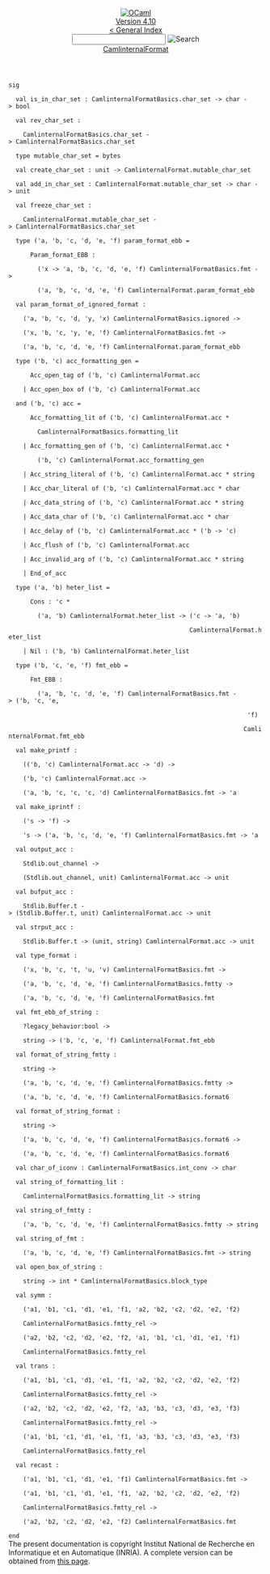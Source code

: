 <!-- ((! set title API !)) ((! set documentation !)) ((! set api !)) ((! set nobreadcrumb !)) -->
<div class="api"><header><nav class="toc brand"><a class="brand" href="https://ocaml.org/"><img src="colour-logo-gray.svg" class="svg" alt="OCaml"></a></nav><nav class="toc"><div class="toc_version"><a href="/docs" id="version-select">Version 4.10</a></div><a href="index.html">&lt; General Index</a><div class="api_search"><input type="text" name="apisearch" id="api_search" oninput="mySearch(false);" onkeypress="this.oninput();" onclick="this.oninput();" onpaste="this.oninput();">
<img src="search_icon.svg" alt="Search" class="svg" onclick="mySearch(false)"></div>
<div id="search_results"></div><div class="toc_title"><a href="CamlinternalFormat.html">CamlinternalFormat</a></div><ul></ul></nav></header>
<code class="code"><span class="keyword">sig</span><br>
&nbsp;&nbsp;<span class="keyword">val</span>&nbsp;is_in_char_set&nbsp;:&nbsp;<span class="constructor">CamlinternalFormatBasics</span>.char_set&nbsp;<span class="keywordsign">-&gt;</span>&nbsp;char&nbsp;<span class="keywordsign">-&gt;</span>&nbsp;bool<br>
&nbsp;&nbsp;<span class="keyword">val</span>&nbsp;rev_char_set&nbsp;:<br>
&nbsp;&nbsp;&nbsp;&nbsp;<span class="constructor">CamlinternalFormatBasics</span>.char_set&nbsp;<span class="keywordsign">-&gt;</span>&nbsp;<span class="constructor">CamlinternalFormatBasics</span>.char_set<br>
&nbsp;&nbsp;<span class="keyword">type</span>&nbsp;mutable_char_set&nbsp;=&nbsp;bytes<br>
&nbsp;&nbsp;<span class="keyword">val</span>&nbsp;create_char_set&nbsp;:&nbsp;unit&nbsp;<span class="keywordsign">-&gt;</span>&nbsp;<span class="constructor">CamlinternalFormat</span>.mutable_char_set<br>
&nbsp;&nbsp;<span class="keyword">val</span>&nbsp;add_in_char_set&nbsp;:&nbsp;<span class="constructor">CamlinternalFormat</span>.mutable_char_set&nbsp;<span class="keywordsign">-&gt;</span>&nbsp;char&nbsp;<span class="keywordsign">-&gt;</span>&nbsp;unit<br>
&nbsp;&nbsp;<span class="keyword">val</span>&nbsp;freeze_char_set&nbsp;:<br>
&nbsp;&nbsp;&nbsp;&nbsp;<span class="constructor">CamlinternalFormat</span>.mutable_char_set&nbsp;<span class="keywordsign">-&gt;</span>&nbsp;<span class="constructor">CamlinternalFormatBasics</span>.char_set<br>
&nbsp;&nbsp;<span class="keyword">type</span>&nbsp;(<span class="keywordsign">'</span>a,&nbsp;<span class="keywordsign">'</span>b,&nbsp;<span class="keywordsign">'</span>c,&nbsp;<span class="keywordsign">'</span>d,&nbsp;<span class="keywordsign">'</span>e,&nbsp;<span class="keywordsign">'</span>f)&nbsp;param_format_ebb&nbsp;=<br>
&nbsp;&nbsp;&nbsp;&nbsp;&nbsp;&nbsp;<span class="constructor">Param_format_EBB</span>&nbsp;:<br>
&nbsp;&nbsp;&nbsp;&nbsp;&nbsp;&nbsp;&nbsp;&nbsp;(<span class="keywordsign">'</span>x&nbsp;<span class="keywordsign">-&gt;</span>&nbsp;<span class="keywordsign">'</span>a,&nbsp;<span class="keywordsign">'</span>b,&nbsp;<span class="keywordsign">'</span>c,&nbsp;<span class="keywordsign">'</span>d,&nbsp;<span class="keywordsign">'</span>e,&nbsp;<span class="keywordsign">'</span>f)&nbsp;<span class="constructor">CamlinternalFormatBasics</span>.fmt&nbsp;<span class="keywordsign">-&gt;</span>&nbsp;<br>
&nbsp;&nbsp;&nbsp;&nbsp;&nbsp;&nbsp;&nbsp;&nbsp;(<span class="keywordsign">'</span>a,&nbsp;<span class="keywordsign">'</span>b,&nbsp;<span class="keywordsign">'</span>c,&nbsp;<span class="keywordsign">'</span>d,&nbsp;<span class="keywordsign">'</span>e,&nbsp;<span class="keywordsign">'</span>f)&nbsp;<span class="constructor">CamlinternalFormat</span>.param_format_ebb<br>
&nbsp;&nbsp;<span class="keyword">val</span>&nbsp;param_format_of_ignored_format&nbsp;:<br>
&nbsp;&nbsp;&nbsp;&nbsp;(<span class="keywordsign">'</span>a,&nbsp;<span class="keywordsign">'</span>b,&nbsp;<span class="keywordsign">'</span>c,&nbsp;<span class="keywordsign">'</span>d,&nbsp;<span class="keywordsign">'</span>y,&nbsp;<span class="keywordsign">'</span>x)&nbsp;<span class="constructor">CamlinternalFormatBasics</span>.ignored&nbsp;<span class="keywordsign">-&gt;</span><br>
&nbsp;&nbsp;&nbsp;&nbsp;(<span class="keywordsign">'</span>x,&nbsp;<span class="keywordsign">'</span>b,&nbsp;<span class="keywordsign">'</span>c,&nbsp;<span class="keywordsign">'</span>y,&nbsp;<span class="keywordsign">'</span>e,&nbsp;<span class="keywordsign">'</span>f)&nbsp;<span class="constructor">CamlinternalFormatBasics</span>.fmt&nbsp;<span class="keywordsign">-&gt;</span><br>
&nbsp;&nbsp;&nbsp;&nbsp;(<span class="keywordsign">'</span>a,&nbsp;<span class="keywordsign">'</span>b,&nbsp;<span class="keywordsign">'</span>c,&nbsp;<span class="keywordsign">'</span>d,&nbsp;<span class="keywordsign">'</span>e,&nbsp;<span class="keywordsign">'</span>f)&nbsp;<span class="constructor">CamlinternalFormat</span>.param_format_ebb<br>
&nbsp;&nbsp;<span class="keyword">type</span>&nbsp;(<span class="keywordsign">'</span>b,&nbsp;<span class="keywordsign">'</span>c)&nbsp;acc_formatting_gen&nbsp;=<br>
&nbsp;&nbsp;&nbsp;&nbsp;&nbsp;&nbsp;<span class="constructor">Acc_open_tag</span>&nbsp;<span class="keyword">of</span>&nbsp;(<span class="keywordsign">'</span>b,&nbsp;<span class="keywordsign">'</span>c)&nbsp;<span class="constructor">CamlinternalFormat</span>.acc<br>
&nbsp;&nbsp;&nbsp;&nbsp;<span class="keywordsign">|</span>&nbsp;<span class="constructor">Acc_open_box</span>&nbsp;<span class="keyword">of</span>&nbsp;(<span class="keywordsign">'</span>b,&nbsp;<span class="keywordsign">'</span>c)&nbsp;<span class="constructor">CamlinternalFormat</span>.acc<br>
&nbsp;&nbsp;<span class="keyword">and</span>&nbsp;(<span class="keywordsign">'</span>b,&nbsp;<span class="keywordsign">'</span>c)&nbsp;acc&nbsp;=<br>
&nbsp;&nbsp;&nbsp;&nbsp;&nbsp;&nbsp;<span class="constructor">Acc_formatting_lit</span>&nbsp;<span class="keyword">of</span>&nbsp;(<span class="keywordsign">'</span>b,&nbsp;<span class="keywordsign">'</span>c)&nbsp;<span class="constructor">CamlinternalFormat</span>.acc&nbsp;*<br>
&nbsp;&nbsp;&nbsp;&nbsp;&nbsp;&nbsp;&nbsp;&nbsp;<span class="constructor">CamlinternalFormatBasics</span>.formatting_lit<br>
&nbsp;&nbsp;&nbsp;&nbsp;<span class="keywordsign">|</span>&nbsp;<span class="constructor">Acc_formatting_gen</span>&nbsp;<span class="keyword">of</span>&nbsp;(<span class="keywordsign">'</span>b,&nbsp;<span class="keywordsign">'</span>c)&nbsp;<span class="constructor">CamlinternalFormat</span>.acc&nbsp;*<br>
&nbsp;&nbsp;&nbsp;&nbsp;&nbsp;&nbsp;&nbsp;&nbsp;(<span class="keywordsign">'</span>b,&nbsp;<span class="keywordsign">'</span>c)&nbsp;<span class="constructor">CamlinternalFormat</span>.acc_formatting_gen<br>
&nbsp;&nbsp;&nbsp;&nbsp;<span class="keywordsign">|</span>&nbsp;<span class="constructor">Acc_string_literal</span>&nbsp;<span class="keyword">of</span>&nbsp;(<span class="keywordsign">'</span>b,&nbsp;<span class="keywordsign">'</span>c)&nbsp;<span class="constructor">CamlinternalFormat</span>.acc&nbsp;*&nbsp;string<br>
&nbsp;&nbsp;&nbsp;&nbsp;<span class="keywordsign">|</span>&nbsp;<span class="constructor">Acc_char_literal</span>&nbsp;<span class="keyword">of</span>&nbsp;(<span class="keywordsign">'</span>b,&nbsp;<span class="keywordsign">'</span>c)&nbsp;<span class="constructor">CamlinternalFormat</span>.acc&nbsp;*&nbsp;char<br>
&nbsp;&nbsp;&nbsp;&nbsp;<span class="keywordsign">|</span>&nbsp;<span class="constructor">Acc_data_string</span>&nbsp;<span class="keyword">of</span>&nbsp;(<span class="keywordsign">'</span>b,&nbsp;<span class="keywordsign">'</span>c)&nbsp;<span class="constructor">CamlinternalFormat</span>.acc&nbsp;*&nbsp;string<br>
&nbsp;&nbsp;&nbsp;&nbsp;<span class="keywordsign">|</span>&nbsp;<span class="constructor">Acc_data_char</span>&nbsp;<span class="keyword">of</span>&nbsp;(<span class="keywordsign">'</span>b,&nbsp;<span class="keywordsign">'</span>c)&nbsp;<span class="constructor">CamlinternalFormat</span>.acc&nbsp;*&nbsp;char<br>
&nbsp;&nbsp;&nbsp;&nbsp;<span class="keywordsign">|</span>&nbsp;<span class="constructor">Acc_delay</span>&nbsp;<span class="keyword">of</span>&nbsp;(<span class="keywordsign">'</span>b,&nbsp;<span class="keywordsign">'</span>c)&nbsp;<span class="constructor">CamlinternalFormat</span>.acc&nbsp;*&nbsp;(<span class="keywordsign">'</span>b&nbsp;<span class="keywordsign">-&gt;</span>&nbsp;<span class="keywordsign">'</span>c)<br>
&nbsp;&nbsp;&nbsp;&nbsp;<span class="keywordsign">|</span>&nbsp;<span class="constructor">Acc_flush</span>&nbsp;<span class="keyword">of</span>&nbsp;(<span class="keywordsign">'</span>b,&nbsp;<span class="keywordsign">'</span>c)&nbsp;<span class="constructor">CamlinternalFormat</span>.acc<br>
&nbsp;&nbsp;&nbsp;&nbsp;<span class="keywordsign">|</span>&nbsp;<span class="constructor">Acc_invalid_arg</span>&nbsp;<span class="keyword">of</span>&nbsp;(<span class="keywordsign">'</span>b,&nbsp;<span class="keywordsign">'</span>c)&nbsp;<span class="constructor">CamlinternalFormat</span>.acc&nbsp;*&nbsp;string<br>
&nbsp;&nbsp;&nbsp;&nbsp;<span class="keywordsign">|</span>&nbsp;<span class="constructor">End_of_acc</span><br>
&nbsp;&nbsp;<span class="keyword">type</span>&nbsp;(<span class="keywordsign">'</span>a,&nbsp;<span class="keywordsign">'</span>b)&nbsp;heter_list&nbsp;=<br>
&nbsp;&nbsp;&nbsp;&nbsp;&nbsp;&nbsp;<span class="constructor">Cons</span>&nbsp;:&nbsp;<span class="keywordsign">'</span>c&nbsp;*<br>
&nbsp;&nbsp;&nbsp;&nbsp;&nbsp;&nbsp;&nbsp;&nbsp;(<span class="keywordsign">'</span>a,&nbsp;<span class="keywordsign">'</span>b)&nbsp;<span class="constructor">CamlinternalFormat</span>.heter_list&nbsp;<span class="keywordsign">-&gt;</span>&nbsp;(<span class="keywordsign">'</span>c&nbsp;<span class="keywordsign">-&gt;</span>&nbsp;<span class="keywordsign">'</span>a,&nbsp;<span class="keywordsign">'</span>b)<br>
&nbsp;&nbsp;&nbsp;&nbsp;&nbsp;&nbsp;&nbsp;&nbsp;&nbsp;&nbsp;&nbsp;&nbsp;&nbsp;&nbsp;&nbsp;&nbsp;&nbsp;&nbsp;&nbsp;&nbsp;&nbsp;&nbsp;&nbsp;&nbsp;&nbsp;&nbsp;&nbsp;&nbsp;&nbsp;&nbsp;&nbsp;&nbsp;&nbsp;&nbsp;&nbsp;&nbsp;&nbsp;&nbsp;&nbsp;&nbsp;&nbsp;&nbsp;&nbsp;&nbsp;&nbsp;&nbsp;&nbsp;&nbsp;&nbsp;&nbsp;<span class="constructor">CamlinternalFormat</span>.heter_list<br>
&nbsp;&nbsp;&nbsp;&nbsp;<span class="keywordsign">|</span>&nbsp;<span class="constructor">Nil</span>&nbsp;:&nbsp;(<span class="keywordsign">'</span>b,&nbsp;<span class="keywordsign">'</span>b)&nbsp;<span class="constructor">CamlinternalFormat</span>.heter_list<br>
&nbsp;&nbsp;<span class="keyword">type</span>&nbsp;(<span class="keywordsign">'</span>b,&nbsp;<span class="keywordsign">'</span>c,&nbsp;<span class="keywordsign">'</span>e,&nbsp;<span class="keywordsign">'</span>f)&nbsp;fmt_ebb&nbsp;=<br>
&nbsp;&nbsp;&nbsp;&nbsp;&nbsp;&nbsp;<span class="constructor">Fmt_EBB</span>&nbsp;:<br>
&nbsp;&nbsp;&nbsp;&nbsp;&nbsp;&nbsp;&nbsp;&nbsp;(<span class="keywordsign">'</span>a,&nbsp;<span class="keywordsign">'</span>b,&nbsp;<span class="keywordsign">'</span>c,&nbsp;<span class="keywordsign">'</span>d,&nbsp;<span class="keywordsign">'</span>e,&nbsp;<span class="keywordsign">'</span>f)&nbsp;<span class="constructor">CamlinternalFormatBasics</span>.fmt&nbsp;<span class="keywordsign">-&gt;</span>&nbsp;(<span class="keywordsign">'</span>b,&nbsp;<span class="keywordsign">'</span>c,&nbsp;<span class="keywordsign">'</span>e,<br>
&nbsp;&nbsp;&nbsp;&nbsp;&nbsp;&nbsp;&nbsp;&nbsp;&nbsp;&nbsp;&nbsp;&nbsp;&nbsp;&nbsp;&nbsp;&nbsp;&nbsp;&nbsp;&nbsp;&nbsp;&nbsp;&nbsp;&nbsp;&nbsp;&nbsp;&nbsp;&nbsp;&nbsp;&nbsp;&nbsp;&nbsp;&nbsp;&nbsp;&nbsp;&nbsp;&nbsp;&nbsp;&nbsp;&nbsp;&nbsp;&nbsp;&nbsp;&nbsp;&nbsp;&nbsp;&nbsp;&nbsp;&nbsp;&nbsp;&nbsp;&nbsp;&nbsp;&nbsp;&nbsp;&nbsp;&nbsp;&nbsp;&nbsp;&nbsp;&nbsp;&nbsp;&nbsp;&nbsp;&nbsp;&nbsp;&nbsp;<span class="keywordsign">'</span>f)<br>
&nbsp;&nbsp;&nbsp;&nbsp;&nbsp;&nbsp;&nbsp;&nbsp;&nbsp;&nbsp;&nbsp;&nbsp;&nbsp;&nbsp;&nbsp;&nbsp;&nbsp;&nbsp;&nbsp;&nbsp;&nbsp;&nbsp;&nbsp;&nbsp;&nbsp;&nbsp;&nbsp;&nbsp;&nbsp;&nbsp;&nbsp;&nbsp;&nbsp;&nbsp;&nbsp;&nbsp;&nbsp;&nbsp;&nbsp;&nbsp;&nbsp;&nbsp;&nbsp;&nbsp;&nbsp;&nbsp;&nbsp;&nbsp;&nbsp;&nbsp;&nbsp;&nbsp;&nbsp;&nbsp;&nbsp;&nbsp;&nbsp;&nbsp;&nbsp;&nbsp;&nbsp;&nbsp;&nbsp;&nbsp;&nbsp;<span class="constructor">CamlinternalFormat</span>.fmt_ebb<br>
&nbsp;&nbsp;<span class="keyword">val</span>&nbsp;make_printf&nbsp;:<br>
&nbsp;&nbsp;&nbsp;&nbsp;((<span class="keywordsign">'</span>b,&nbsp;<span class="keywordsign">'</span>c)&nbsp;<span class="constructor">CamlinternalFormat</span>.acc&nbsp;<span class="keywordsign">-&gt;</span>&nbsp;<span class="keywordsign">'</span>d)&nbsp;<span class="keywordsign">-&gt;</span><br>
&nbsp;&nbsp;&nbsp;&nbsp;(<span class="keywordsign">'</span>b,&nbsp;<span class="keywordsign">'</span>c)&nbsp;<span class="constructor">CamlinternalFormat</span>.acc&nbsp;<span class="keywordsign">-&gt;</span><br>
&nbsp;&nbsp;&nbsp;&nbsp;(<span class="keywordsign">'</span>a,&nbsp;<span class="keywordsign">'</span>b,&nbsp;<span class="keywordsign">'</span>c,&nbsp;<span class="keywordsign">'</span>c,&nbsp;<span class="keywordsign">'</span>c,&nbsp;<span class="keywordsign">'</span>d)&nbsp;<span class="constructor">CamlinternalFormatBasics</span>.fmt&nbsp;<span class="keywordsign">-&gt;</span>&nbsp;<span class="keywordsign">'</span>a<br>
&nbsp;&nbsp;<span class="keyword">val</span>&nbsp;make_iprintf&nbsp;:<br>
&nbsp;&nbsp;&nbsp;&nbsp;(<span class="keywordsign">'</span>s&nbsp;<span class="keywordsign">-&gt;</span>&nbsp;<span class="keywordsign">'</span>f)&nbsp;<span class="keywordsign">-&gt;</span><br>
&nbsp;&nbsp;&nbsp;&nbsp;<span class="keywordsign">'</span>s&nbsp;<span class="keywordsign">-&gt;</span>&nbsp;(<span class="keywordsign">'</span>a,&nbsp;<span class="keywordsign">'</span>b,&nbsp;<span class="keywordsign">'</span>c,&nbsp;<span class="keywordsign">'</span>d,&nbsp;<span class="keywordsign">'</span>e,&nbsp;<span class="keywordsign">'</span>f)&nbsp;<span class="constructor">CamlinternalFormatBasics</span>.fmt&nbsp;<span class="keywordsign">-&gt;</span>&nbsp;<span class="keywordsign">'</span>a<br>
&nbsp;&nbsp;<span class="keyword">val</span>&nbsp;output_acc&nbsp;:<br>
&nbsp;&nbsp;&nbsp;&nbsp;<span class="constructor">Stdlib</span>.out_channel&nbsp;<span class="keywordsign">-&gt;</span><br>
&nbsp;&nbsp;&nbsp;&nbsp;(<span class="constructor">Stdlib</span>.out_channel,&nbsp;unit)&nbsp;<span class="constructor">CamlinternalFormat</span>.acc&nbsp;<span class="keywordsign">-&gt;</span>&nbsp;unit<br>
&nbsp;&nbsp;<span class="keyword">val</span>&nbsp;bufput_acc&nbsp;:<br>
&nbsp;&nbsp;&nbsp;&nbsp;<span class="constructor">Stdlib</span>.<span class="constructor">Buffer</span>.t&nbsp;<span class="keywordsign">-&gt;</span>&nbsp;(<span class="constructor">Stdlib</span>.<span class="constructor">Buffer</span>.t,&nbsp;unit)&nbsp;<span class="constructor">CamlinternalFormat</span>.acc&nbsp;<span class="keywordsign">-&gt;</span>&nbsp;unit<br>
&nbsp;&nbsp;<span class="keyword">val</span>&nbsp;strput_acc&nbsp;:<br>
&nbsp;&nbsp;&nbsp;&nbsp;<span class="constructor">Stdlib</span>.<span class="constructor">Buffer</span>.t&nbsp;<span class="keywordsign">-&gt;</span>&nbsp;(unit,&nbsp;string)&nbsp;<span class="constructor">CamlinternalFormat</span>.acc&nbsp;<span class="keywordsign">-&gt;</span>&nbsp;unit<br>
&nbsp;&nbsp;<span class="keyword">val</span>&nbsp;type_format&nbsp;:<br>
&nbsp;&nbsp;&nbsp;&nbsp;(<span class="keywordsign">'</span>x,&nbsp;<span class="keywordsign">'</span>b,&nbsp;<span class="keywordsign">'</span>c,&nbsp;<span class="keywordsign">'</span>t,&nbsp;<span class="keywordsign">'</span>u,&nbsp;<span class="keywordsign">'</span>v)&nbsp;<span class="constructor">CamlinternalFormatBasics</span>.fmt&nbsp;<span class="keywordsign">-&gt;</span><br>
&nbsp;&nbsp;&nbsp;&nbsp;(<span class="keywordsign">'</span>a,&nbsp;<span class="keywordsign">'</span>b,&nbsp;<span class="keywordsign">'</span>c,&nbsp;<span class="keywordsign">'</span>d,&nbsp;<span class="keywordsign">'</span>e,&nbsp;<span class="keywordsign">'</span>f)&nbsp;<span class="constructor">CamlinternalFormatBasics</span>.fmtty&nbsp;<span class="keywordsign">-&gt;</span><br>
&nbsp;&nbsp;&nbsp;&nbsp;(<span class="keywordsign">'</span>a,&nbsp;<span class="keywordsign">'</span>b,&nbsp;<span class="keywordsign">'</span>c,&nbsp;<span class="keywordsign">'</span>d,&nbsp;<span class="keywordsign">'</span>e,&nbsp;<span class="keywordsign">'</span>f)&nbsp;<span class="constructor">CamlinternalFormatBasics</span>.fmt<br>
&nbsp;&nbsp;<span class="keyword">val</span>&nbsp;fmt_ebb_of_string&nbsp;:<br>
&nbsp;&nbsp;&nbsp;&nbsp;?legacy_behavior:bool&nbsp;<span class="keywordsign">-&gt;</span><br>
&nbsp;&nbsp;&nbsp;&nbsp;string&nbsp;<span class="keywordsign">-&gt;</span>&nbsp;(<span class="keywordsign">'</span>b,&nbsp;<span class="keywordsign">'</span>c,&nbsp;<span class="keywordsign">'</span>e,&nbsp;<span class="keywordsign">'</span>f)&nbsp;<span class="constructor">CamlinternalFormat</span>.fmt_ebb<br>
&nbsp;&nbsp;<span class="keyword">val</span>&nbsp;format_of_string_fmtty&nbsp;:<br>
&nbsp;&nbsp;&nbsp;&nbsp;string&nbsp;<span class="keywordsign">-&gt;</span><br>
&nbsp;&nbsp;&nbsp;&nbsp;(<span class="keywordsign">'</span>a,&nbsp;<span class="keywordsign">'</span>b,&nbsp;<span class="keywordsign">'</span>c,&nbsp;<span class="keywordsign">'</span>d,&nbsp;<span class="keywordsign">'</span>e,&nbsp;<span class="keywordsign">'</span>f)&nbsp;<span class="constructor">CamlinternalFormatBasics</span>.fmtty&nbsp;<span class="keywordsign">-&gt;</span><br>
&nbsp;&nbsp;&nbsp;&nbsp;(<span class="keywordsign">'</span>a,&nbsp;<span class="keywordsign">'</span>b,&nbsp;<span class="keywordsign">'</span>c,&nbsp;<span class="keywordsign">'</span>d,&nbsp;<span class="keywordsign">'</span>e,&nbsp;<span class="keywordsign">'</span>f)&nbsp;<span class="constructor">CamlinternalFormatBasics</span>.format6<br>
&nbsp;&nbsp;<span class="keyword">val</span>&nbsp;format_of_string_format&nbsp;:<br>
&nbsp;&nbsp;&nbsp;&nbsp;string&nbsp;<span class="keywordsign">-&gt;</span><br>
&nbsp;&nbsp;&nbsp;&nbsp;(<span class="keywordsign">'</span>a,&nbsp;<span class="keywordsign">'</span>b,&nbsp;<span class="keywordsign">'</span>c,&nbsp;<span class="keywordsign">'</span>d,&nbsp;<span class="keywordsign">'</span>e,&nbsp;<span class="keywordsign">'</span>f)&nbsp;<span class="constructor">CamlinternalFormatBasics</span>.format6&nbsp;<span class="keywordsign">-&gt;</span><br>
&nbsp;&nbsp;&nbsp;&nbsp;(<span class="keywordsign">'</span>a,&nbsp;<span class="keywordsign">'</span>b,&nbsp;<span class="keywordsign">'</span>c,&nbsp;<span class="keywordsign">'</span>d,&nbsp;<span class="keywordsign">'</span>e,&nbsp;<span class="keywordsign">'</span>f)&nbsp;<span class="constructor">CamlinternalFormatBasics</span>.format6<br>
&nbsp;&nbsp;<span class="keyword">val</span>&nbsp;char_of_iconv&nbsp;:&nbsp;<span class="constructor">CamlinternalFormatBasics</span>.int_conv&nbsp;<span class="keywordsign">-&gt;</span>&nbsp;char<br>
&nbsp;&nbsp;<span class="keyword">val</span>&nbsp;string_of_formatting_lit&nbsp;:<br>
&nbsp;&nbsp;&nbsp;&nbsp;<span class="constructor">CamlinternalFormatBasics</span>.formatting_lit&nbsp;<span class="keywordsign">-&gt;</span>&nbsp;string<br>
&nbsp;&nbsp;<span class="keyword">val</span>&nbsp;string_of_fmtty&nbsp;:<br>
&nbsp;&nbsp;&nbsp;&nbsp;(<span class="keywordsign">'</span>a,&nbsp;<span class="keywordsign">'</span>b,&nbsp;<span class="keywordsign">'</span>c,&nbsp;<span class="keywordsign">'</span>d,&nbsp;<span class="keywordsign">'</span>e,&nbsp;<span class="keywordsign">'</span>f)&nbsp;<span class="constructor">CamlinternalFormatBasics</span>.fmtty&nbsp;<span class="keywordsign">-&gt;</span>&nbsp;string<br>
&nbsp;&nbsp;<span class="keyword">val</span>&nbsp;string_of_fmt&nbsp;:<br>
&nbsp;&nbsp;&nbsp;&nbsp;(<span class="keywordsign">'</span>a,&nbsp;<span class="keywordsign">'</span>b,&nbsp;<span class="keywordsign">'</span>c,&nbsp;<span class="keywordsign">'</span>d,&nbsp;<span class="keywordsign">'</span>e,&nbsp;<span class="keywordsign">'</span>f)&nbsp;<span class="constructor">CamlinternalFormatBasics</span>.fmt&nbsp;<span class="keywordsign">-&gt;</span>&nbsp;string<br>
&nbsp;&nbsp;<span class="keyword">val</span>&nbsp;open_box_of_string&nbsp;:<br>
&nbsp;&nbsp;&nbsp;&nbsp;string&nbsp;<span class="keywordsign">-&gt;</span>&nbsp;int&nbsp;*&nbsp;<span class="constructor">CamlinternalFormatBasics</span>.block_type<br>
&nbsp;&nbsp;<span class="keyword">val</span>&nbsp;symm&nbsp;:<br>
&nbsp;&nbsp;&nbsp;&nbsp;(<span class="keywordsign">'</span>a1,&nbsp;<span class="keywordsign">'</span>b1,&nbsp;<span class="keywordsign">'</span>c1,&nbsp;<span class="keywordsign">'</span>d1,&nbsp;<span class="keywordsign">'</span>e1,&nbsp;<span class="keywordsign">'</span>f1,&nbsp;<span class="keywordsign">'</span>a2,&nbsp;<span class="keywordsign">'</span>b2,&nbsp;<span class="keywordsign">'</span>c2,&nbsp;<span class="keywordsign">'</span>d2,&nbsp;<span class="keywordsign">'</span>e2,&nbsp;<span class="keywordsign">'</span>f2)<br>
&nbsp;&nbsp;&nbsp;&nbsp;<span class="constructor">CamlinternalFormatBasics</span>.fmtty_rel&nbsp;<span class="keywordsign">-&gt;</span><br>
&nbsp;&nbsp;&nbsp;&nbsp;(<span class="keywordsign">'</span>a2,&nbsp;<span class="keywordsign">'</span>b2,&nbsp;<span class="keywordsign">'</span>c2,&nbsp;<span class="keywordsign">'</span>d2,&nbsp;<span class="keywordsign">'</span>e2,&nbsp;<span class="keywordsign">'</span>f2,&nbsp;<span class="keywordsign">'</span>a1,&nbsp;<span class="keywordsign">'</span>b1,&nbsp;<span class="keywordsign">'</span>c1,&nbsp;<span class="keywordsign">'</span>d1,&nbsp;<span class="keywordsign">'</span>e1,&nbsp;<span class="keywordsign">'</span>f1)<br>
&nbsp;&nbsp;&nbsp;&nbsp;<span class="constructor">CamlinternalFormatBasics</span>.fmtty_rel<br>
&nbsp;&nbsp;<span class="keyword">val</span>&nbsp;trans&nbsp;:<br>
&nbsp;&nbsp;&nbsp;&nbsp;(<span class="keywordsign">'</span>a1,&nbsp;<span class="keywordsign">'</span>b1,&nbsp;<span class="keywordsign">'</span>c1,&nbsp;<span class="keywordsign">'</span>d1,&nbsp;<span class="keywordsign">'</span>e1,&nbsp;<span class="keywordsign">'</span>f1,&nbsp;<span class="keywordsign">'</span>a2,&nbsp;<span class="keywordsign">'</span>b2,&nbsp;<span class="keywordsign">'</span>c2,&nbsp;<span class="keywordsign">'</span>d2,&nbsp;<span class="keywordsign">'</span>e2,&nbsp;<span class="keywordsign">'</span>f2)<br>
&nbsp;&nbsp;&nbsp;&nbsp;<span class="constructor">CamlinternalFormatBasics</span>.fmtty_rel&nbsp;<span class="keywordsign">-&gt;</span><br>
&nbsp;&nbsp;&nbsp;&nbsp;(<span class="keywordsign">'</span>a2,&nbsp;<span class="keywordsign">'</span>b2,&nbsp;<span class="keywordsign">'</span>c2,&nbsp;<span class="keywordsign">'</span>d2,&nbsp;<span class="keywordsign">'</span>e2,&nbsp;<span class="keywordsign">'</span>f2,&nbsp;<span class="keywordsign">'</span>a3,&nbsp;<span class="keywordsign">'</span>b3,&nbsp;<span class="keywordsign">'</span>c3,&nbsp;<span class="keywordsign">'</span>d3,&nbsp;<span class="keywordsign">'</span>e3,&nbsp;<span class="keywordsign">'</span>f3)<br>
&nbsp;&nbsp;&nbsp;&nbsp;<span class="constructor">CamlinternalFormatBasics</span>.fmtty_rel&nbsp;<span class="keywordsign">-&gt;</span><br>
&nbsp;&nbsp;&nbsp;&nbsp;(<span class="keywordsign">'</span>a1,&nbsp;<span class="keywordsign">'</span>b1,&nbsp;<span class="keywordsign">'</span>c1,&nbsp;<span class="keywordsign">'</span>d1,&nbsp;<span class="keywordsign">'</span>e1,&nbsp;<span class="keywordsign">'</span>f1,&nbsp;<span class="keywordsign">'</span>a3,&nbsp;<span class="keywordsign">'</span>b3,&nbsp;<span class="keywordsign">'</span>c3,&nbsp;<span class="keywordsign">'</span>d3,&nbsp;<span class="keywordsign">'</span>e3,&nbsp;<span class="keywordsign">'</span>f3)<br>
&nbsp;&nbsp;&nbsp;&nbsp;<span class="constructor">CamlinternalFormatBasics</span>.fmtty_rel<br>
&nbsp;&nbsp;<span class="keyword">val</span>&nbsp;recast&nbsp;:<br>
&nbsp;&nbsp;&nbsp;&nbsp;(<span class="keywordsign">'</span>a1,&nbsp;<span class="keywordsign">'</span>b1,&nbsp;<span class="keywordsign">'</span>c1,&nbsp;<span class="keywordsign">'</span>d1,&nbsp;<span class="keywordsign">'</span>e1,&nbsp;<span class="keywordsign">'</span>f1)&nbsp;<span class="constructor">CamlinternalFormatBasics</span>.fmt&nbsp;<span class="keywordsign">-&gt;</span><br>
&nbsp;&nbsp;&nbsp;&nbsp;(<span class="keywordsign">'</span>a1,&nbsp;<span class="keywordsign">'</span>b1,&nbsp;<span class="keywordsign">'</span>c1,&nbsp;<span class="keywordsign">'</span>d1,&nbsp;<span class="keywordsign">'</span>e1,&nbsp;<span class="keywordsign">'</span>f1,&nbsp;<span class="keywordsign">'</span>a2,&nbsp;<span class="keywordsign">'</span>b2,&nbsp;<span class="keywordsign">'</span>c2,&nbsp;<span class="keywordsign">'</span>d2,&nbsp;<span class="keywordsign">'</span>e2,&nbsp;<span class="keywordsign">'</span>f2)<br>
&nbsp;&nbsp;&nbsp;&nbsp;<span class="constructor">CamlinternalFormatBasics</span>.fmtty_rel&nbsp;<span class="keywordsign">-&gt;</span><br>
&nbsp;&nbsp;&nbsp;&nbsp;(<span class="keywordsign">'</span>a2,&nbsp;<span class="keywordsign">'</span>b2,&nbsp;<span class="keywordsign">'</span>c2,&nbsp;<span class="keywordsign">'</span>d2,&nbsp;<span class="keywordsign">'</span>e2,&nbsp;<span class="keywordsign">'</span>f2)&nbsp;<span class="constructor">CamlinternalFormatBasics</span>.fmt<br>
<span class="keyword">end</span></code>
<div class="copyright">The present documentation is copyright Institut National de Recherche en Informatique et en Automatique (INRIA). A complete version can be obtained from <a href="http://caml.inria.fr/pub/docs/manual-ocaml/">this page</a>.</div></div>